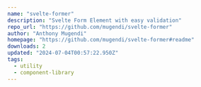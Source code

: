 ```yaml
---
name: "svelte-former"
description: "Svelte Form Element with easy validation"
repo_url: "https://github.com/mugendi/svelte-former"
author: "Anthony Mugendi"
homepage: "https://github.com/mugendi/svelte-former#readme"
downloads: 2
updated: "2024-07-04T00:57:22.950Z"
tags: 
  - utility
  - component-library
---
```

